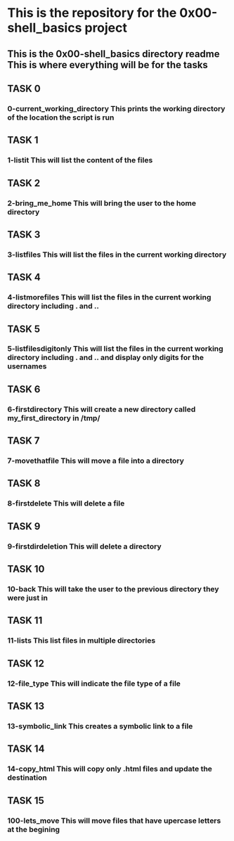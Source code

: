 <H1>This is the repository for the 0x00-shell_basics project
<H2>This is the 0x00-shell_basics directory readme
This is where everything will be for the tasks

<H2>TASK 0 
<H3>0-current_working_directory
This prints the working directory of the location the script is run

<H2>TASK 1
<H3>1-listit
This will list the content of the files

<H2>TASK 2
<H3>2-bring_me_home
This will bring the user to the home directory

<H2>TASK 3
<H3>3-listfiles
This will list the files in the current working directory

<H2>TASK 4
<H3>4-listmorefiles
This will list the files in the current working directory including . and ..

<H2>TASK 5
<H3>5-listfilesdigitonly
This will list the files in the current working directory including . and .. and display only digits for the usernames

<H2>TASK 6
<H3>6-firstdirectory
This will create a new directory called my_first_directory in /tmp/

<H2>TASK 7
<H3>7-movethatfile
This will move a file into a directory

<H2>TASK 8
<H3>8-firstdelete
This will delete a file

<H2>TASK 9
<H3>9-firstdirdeletion
This will delete a directory

<H2>TASK 10
<H3>10-back
This will take the user to the previous directory they were just in

<H2>TASK 11
<H3>11-lists
This list files in multiple directories

<H2>TASK 12
<H3>12-file_type
This will indicate the file type of a file

<H2>TASK 13
<H3>13-symbolic_link
This creates a symbolic link to a file

<H2>TASK 14
<H3>14-copy_html
This will copy only .html files and update the destination

<H2>TASK 15
<H3>100-lets_move
This will move files that have upercase letters at the begining
